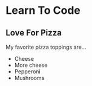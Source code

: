 # Learn To Code
## Love For Pizza

My favorite pizza toppings are...

* Cheese
* More cheese
* Pepperoni
* Mushrooms 
